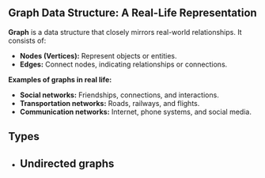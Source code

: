 ## Graph Data Structure: A Real-Life Representation

**Graph** is a data structure that closely mirrors real-world relationships. It consists of:

- **Nodes (Vertices):** Represent objects or entities.
- **Edges:** Connect nodes, indicating relationships or connections.

**Examples of graphs in real life:**

- **Social networks:** Friendships, connections, and interactions.
- **Transportation networks:** Roads, railways, and flights.
- **Communication networks:** Internet, phone systems, and social media.
## Types
-  Undirected graphs
	- 